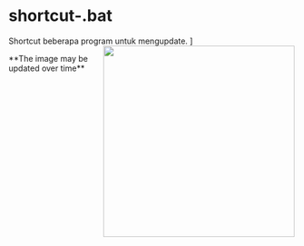 # shortcut-.bat
Shortcut beberapa program untuk mengupdate. ]
<img src="(https://github.com/user-attachments/assets/82f5b7fc-baf3-4c96-a9ef-c49d7163d762)" width="337" align=right />
<div align=left>**The image may be updated over time**</div>
<div align=center>
